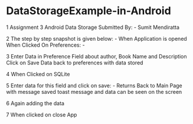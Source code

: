 # DataStorageExample-in-Android

1
Assignment 3
Android Data Storage
Submitted By: -
Sumit Mendiratta

2 The step by step snapshot is given below: -
When Application is opened
When Clicked On Preferences: -

3 Enter Data in Preference Field about author, Book Name and Description
Click on Save Data back to preferences with data stored

4 When Clicked on SQLite

5 Enter data for this field and click on save: -
Returns Back to Main Page with message saved toast message and data can be seen on the screen

6 Again adding the data

7 When clicked on close App
